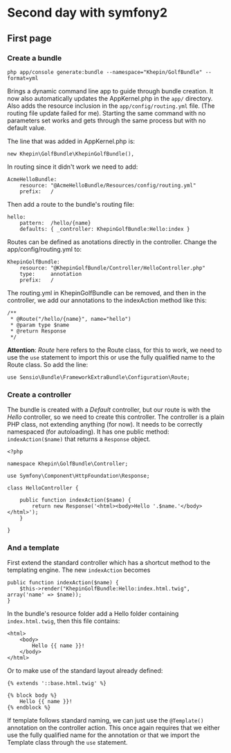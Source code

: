 # Second day with symfony2

## First page

### Create a bundle

    php app/console generate:bundle --namespace="Khepin/GolfBundle" --format=yml

Brings a dynamic command line app to guide through bundle creation. It now also automatically updates the AppKernel.php in the `app/` directory. Also adds the resource inclusion in the `app/config/routing.yml` file. (The routing file update failed for me). Starting the same command with no parameters set works and gets through the same process but with no default value.


The line that was added in AppKernel.php is:

    new Khepin\GolfBundle\KhepinGolfBundle(),

In routing since it didn't work we need to add:

    AcmeHelloBundle:
        resource: "@AcmeHelloBundle/Resources/config/routing.yml"
        prefix:   /

Then add a route to the bundle's routing file:

    hello:
        pattern:  /hello/{name}
        defaults: { _controller: KhepinGolfBundle:Hello:index }

Routes can be defined as anotations directly in the controller. Change the app/config/routing.yml to:

    KhepinGolfBundle:
        resource: "@KhepinGolfBundle/Controller/HelloController.php"
        type:     annotation
        prefix:   /

The routing.yml in KhepinGolfBundle can be removed, and then in the controller, we add our annotations to the indexAction method like this:

    /**
     * @Route("/hello/{name}", name="hello")
     * @param type $name
     * @return Response 
     */

__Attention__: _Route_ here refers to the Route class, for this to work, we need to use the `use` statement to import this or use the fully qualified name to the Route class. So add the line:

    use Sensio\Bundle\FrameworkExtraBundle\Configuration\Route;

### Create a controller

The bundle is created with a _Default_ controller, but our route is with the _Hello_ controller, so we need to create this controller. The controller is a plain PHP class, not extending anything (for now). It needs to be correctly namespaced (for autoloading). It has one public method: `indexAction($name)` that returns a `Response` object.

    <?php

    namespace Khepin\GolfBundle\Controller;

    use Symfony\Component\HttpFoundation\Response;

    class HelloController {
        
        public function indexAction($name) {
            return new Response('<html><body>Hello '.$name.'</body></html>');
        }
        
    }

### And a template

First extend the standard controller which has a shortcut method to the templating engine. The new `indexAction` becomes

    public function indexAction($name) {
        $this->render("KhepinGolfBundle:Hello:index.html.twig", array('name' => $name));
    }

In the bundle's resource folder add a Hello folder containing `index.html.twig`, then this file contains:

    <html>
        <body>
            Hello {{ name }}!
        </body>
    </html>

Or to make use of the standard layout already defined:

    {% extends '::base.html.twig' %}

    {% block body %}
        Hello {{ name }}!
    {% endblock %}

If template follows standard naming, we can just use the `@Template()` annotation on the controller action. This once again requires that we either use the fully qualified name for the annotation or that we import the Template class through the `use` statement.



















